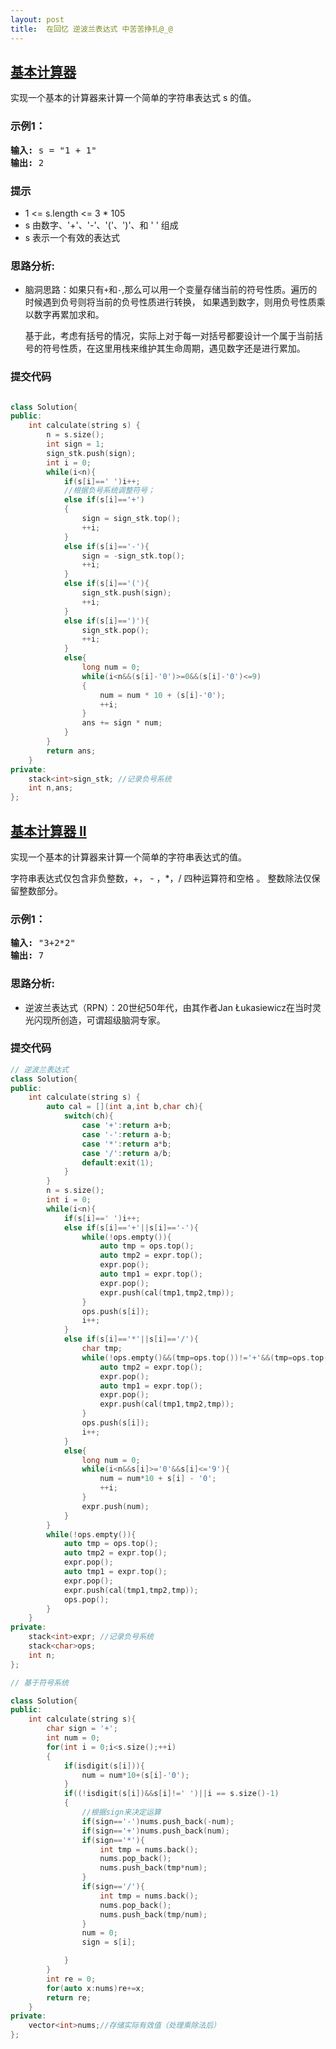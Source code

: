 ```yaml
---
layout: post
title:  在回忆 逆波兰表达式 中苦苦挣扎@_@
---
```


## [基本计算器](https://leetcode-cn.com/problems/basic-calculator/)

实现一个基本的计算器来计算一个简单的字符串表达式 s 的值。

### 示例1：
<pre>
<strong>输入:</strong> s = "1 + 1"
<strong>输出:</strong> 2
</pre>

### 提示
- 1 <= s.length <= 3 * 105
- s 由数字、'+'、'-'、'('、')'、和 ' ' 组成
- s 表示一个有效的表达式

### 思路分析:

- 脑洞思路：如果只有`+`和`-`,那么可以用一个变量存储当前的符号性质。遍历的时候遇到负号则将当前的负号性质进行转换，
   如果遇到数字，则用负号性质乘以数字再累加求和。
   
   基于此，考虑有括号的情况，实际上对于每一对括号都要设计一个属于当前括号的符号性质，在这里用栈来维护其生命周期，遇见数字还是进行累加。


### 提交代码

```C++

class Solution{
public:    
    int calculate(string s) {
        n = s.size();
        int sign = 1;
        sign_stk.push(sign);
        int i = 0;
        while(i<n){
            if(s[i]==' ')i++;
            //根据负号系统调整符号；
            else if(s[i]=='+')
            {
                sign = sign_stk.top();
                ++i;
            }
            else if(s[i]=='-'){
                sign = -sign_stk.top();  
                ++i;
            }
            else if(s[i]=='('){
                sign_stk.push(sign);
                ++i;
            }
            else if(s[i]==')'){
                sign_stk.pop();
                ++i;
            }
            else{
                long num = 0;
                while(i<n&&(s[i]-'0')>=0&&(s[i]-'0')<=9)
                {
                    num = num * 10 + (s[i]-'0');
                    ++i;
                }
                ans += sign * num;
            }
        }
        return ans;
    }
private:
    stack<int>sign_stk; //记录负号系统
    int n,ans;
};
```

## [基本计算器 II](https://leetcode-cn.com/problems/basic-calculator-ii/)

实现一个基本的计算器来计算一个简单的字符串表达式的值。

字符串表达式仅包含非负整数，+， - ，*，/ 四种运算符和空格  。 整数除法仅保留整数部分。

### 示例1：
<pre>
<strong>输入:</strong> "3+2*2"
<strong>输出:</strong> 7
</pre>


### 思路分析:


- 逆波兰表达式（RPN）：20世纪50年代，由其作者Jan Łukasiewicz在当时灵光闪现所创造，可谓超级脑洞专家。

### 提交代码

```C++
// 逆波兰表达式
class Solution{
public:    
    int calculate(string s) {
        auto cal = [](int a,int b,char ch){
            switch(ch){
                case '+':return a+b;
                case '-':return a-b;
                case '*':return a*b;
                case '/':return a/b;
                default:exit(1);
            }
        }
        n = s.size();
        int i = 0;
        while(i<n){
            if(s[i]==' ')i++;
            else if(s[i]=='+'||s[i]=='-'){
                while(!ops.empty()){
                    auto tmp = ops.top();
                    auto tmp2 = expr.top();
                    expr.pop();
                    auto tmp1 = expr.top();
                    expr.pop();
                    expr.push(cal(tmp1,tmp2,tmp));
                }
                ops.push(s[i]);
                i++;
            }
            else if(s[i]=='*'||s[i]=='/'){
                char tmp;
                while(!ops.empty()&&(tmp=ops.top())!='+'&&(tmp=ops.top())!='-'){
                    auto tmp2 = expr.top();
                    expr.pop();
                    auto tmp1 = expr.top();
                    expr.pop();
                    expr.push(cal(tmp1,tmp2,tmp));
                }
                ops.push(s[i]);
                i++;
            }
            else{
                long num = 0;
                while(i<n&&s[i]>='0'&&s[i]<='9'){
                    num = num*10 + s[i] - '0';
                    ++i;
                }
                expr.push(num);
            }
        }
        while(!ops.empty()){
            auto tmp = ops.top();
            auto tmp2 = expr.top();
            expr.pop();
            auto tmp1 = expr.top();
            expr.pop();
            expr.push(cal(tmp1,tmp2,tmp));
            ops.pop();
        }
    }
private:
    stack<int>expr; //记录负号系统
    stack<char>ops;
    int n;
};

// 基于符号系统

class Solution{
public:
    int calculate(string s){
        char sign = '+';
        int num = 0;
        for(int i = 0;i<s.size();++i)
        {
            if(isdigit(s[i])){
                num = num*10+(s[i]-'0');
            }
            if((!isdigit(s[i])&&s[i]!=' ')||i == s.size()-1)
            {
                //根据sign来决定运算
                if(sign=='-')nums.push_back(-num);
                if(sign=='+')nums.push_back(num);
                if(sign=='*'){
                    int tmp = nums.back();
                    nums.pop_back();
                    nums.push_back(tmp*num);
                }
                if(sign=='/'){
                    int tmp = nums.back();
                    nums.pop_back();
                    nums.push_back(tmp/num);
                }
                num = 0;
                sign = s[i];

            }
        }
        int re = 0;
        for(auto x:nums)re+=x;
        return re;
    }
private:
    vector<int>nums;//存储实际有效值（处理乘除法后）
};

```